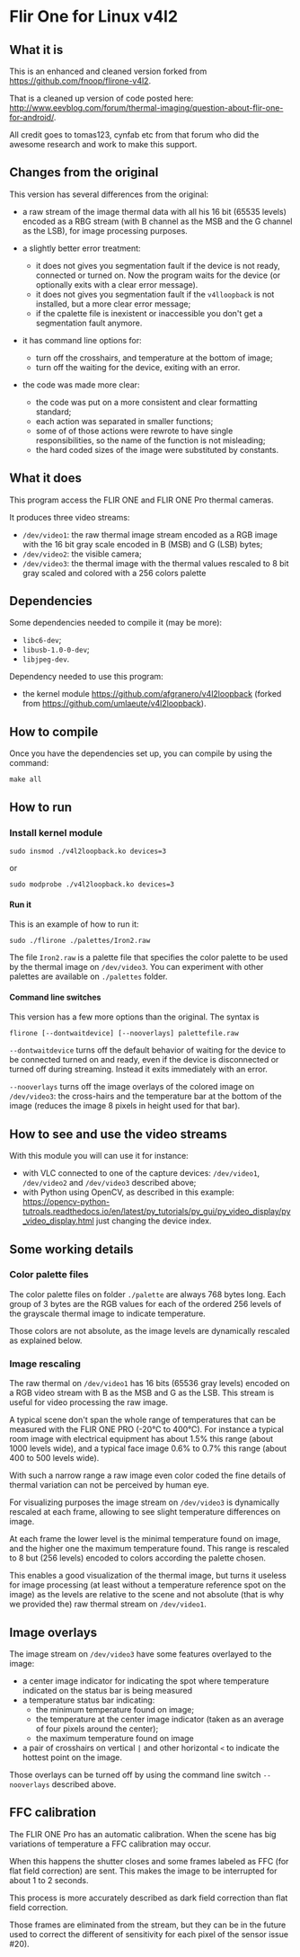 # Flir One for Linux v4l2

## What it is

This is an enhanced and cleaned version forked from  https://github.com/fnoop/flirone-v4l2.

That is a cleaned up version of code posted here: http://www.eevblog.com/forum/thermal-imaging/question-about-flir-one-for-android/.

All credit goes to tomas123, cynfab etc from that forum who did the awesome research and work to make this support.

## Changes from the original

This version has several differences from the original:

* a raw stream of the image thermal data with all his 16 bit (65535 levels) encoded as a RBG stream (with B channel as the MSB and the G channel as the LSB), for image processing purposes.

* a slightly better error treatment:
  * it does not gives you segmentation fault if the device is not ready, connected or turned on. Now the program waits for the device (or optionally exits with a clear error message).
  * it does not gives you segmentation fault if the `v4lloopback` is not installed, but a more clear error message;
  * if the cpalette file is inexistent or inaccessible you don't get a segmentation fault anymore.

* it has command line options for:
  * turn off the crosshairs, and temperature at the bottom of image;
  * turn off the waiting for the device, exiting with an error.

* the code was made more clear:
  * the code was put on a more consistent and clear formatting standard;
  * each action was separated in smaller functions;
  * some of of those actions were rewrote to have single responsibilities, so the name of the function is not misleading;
  * the hard coded sizes of the image were substituted by constants.

## What it does

This program access the FLIR ONE and FLIR ONE Pro thermal cameras.

It produces three video streams: 

* `/dev/video1`: the raw thermal image stream encoded as a RGB image with the 16 bit gray scale encoded in B (MSB) and G (LSB) bytes;
* `/dev/video2`: the visible camera;
* `/dev/video3`: the thermal image with the thermal values rescaled to 8 bit gray scaled and colored with a 256 colors palette

## Dependencies

Some dependencies needed to compile it (may be more):

* `libc6-dev`;
* `libusb-1.0-0-dev`;
* `libjpeg-dev`.

Dependency needed to use this program: 

* the kernel module https://github.com/afgranero/v4l2loopback (forked from  https://github.com/umlaeute/v4l2loopback).

## How to compile

Once you have the dependencies set up, you can compile by using the command:

```
make all
```

## How to run

### Install kernel module

```
sudo insmod ./v4l2loopback.ko devices=3
```

or

```
sudo modprobe ./v4l2loopback.ko devices=3
```

#### Run it

This is an example of how to run it:

```
sudo ./flirone ./palettes/Iron2.raw
```

The file `Iron2.raw` is a palette file that specifies the color palette to be used by the thermal image on `/dev/video3`. You can experiment with other palettes are available on `./palettes` folder.

#### Command line switches

This version has a few more options than the original.
The syntax is

```
flirone [--dontwaitdevice] [--nooverlays] palettefile.raw
```

`--dontwaitdevice` turns off the default behavior of waiting for the device to be connected turned on and ready, even if the device is disconnected or turned off during streaming. Instead it exits immediately with an error.

`--nooverlays` turns off the image overlays of the colored image on `/dev/video3`: the cross-hairs and the temperature bar at the bottom of the image (reduces the image 8 pixels in height used for that bar).

## How to see and use the video streams

With this module you will can use it for instance:

* with VLC connected to one of the capture devices: `/dev/video1`, `/dev/video2` and `/dev/video3` described above;
* with Python using OpenCV, as described in this example: https://opencv-python-tutroals.readthedocs.io/en/latest/py_tutorials/py_gui/py_video_display/py_video_display.html just changing the device index.

## Some working details

### Color palette files

The color palette files on folder `./palette` are always 768 bytes long.
Each group of 3 bytes are the RGB values for each of the ordered 256 levels of the grayscale thermal image to indicate temperature.

Those colors are not absolute, as the image levels are dynamically rescaled as explained below.

### Image rescaling

The raw thermal on `/dev/video1` has 16 bits (65536 gray levels) encoded on a RGB video stream with B as the MSB and G as the LSB.
This stream is useful for video processing the raw image. 

A typical scene don't span the whole range of temperatures that can be measured with the FLIR ONE PRO (-20°C to 400°C). For instance a typical room image with electrical equipment has about 1.5% this range (about 1000 levels wide), and a typical face image 0.6% to 0.7% this range (about 400 to 500 levels wide).

With such a narrow range a raw image even color coded the fine details of thermal variation can not be perceived by human eye.

For visualizing purposes the image stream on `/dev/video3` is dynamically rescaled at each frame, allowing to see slight temperature differences on image.

At each frame the lower level is the minimal temperature found on image, and the higher one the maximum temperature found. This range is rescaled to 8 but (256 levels) encoded to colors according the palette chosen.

This enables a good visualization of the thermal image, but turns it useless for image processing (at least without a temperature reference spot on the image) as the levels are relative to the scene and not absolute (that is why we provided the) raw thermal stream on `/dev/video1`.

## Image overlays

The image stream on `/dev/video3` have some features overlayed to the image:
* a center image indicator for indicating the spot where temperature indicated on the status bar is being measured
* a temperature status bar indicating:
  * the minimum temperature found on image;
  * the temperature at the center image indicator (taken as an average of four pixels around the center);
  * the maximum temperature found on image
* a pair of crosshairs on vertical `|` and other horizontal `<` to indicate the hottest point on the image.

Those overlays can be turned off by using the command line switch `--nooverlays` described above.

## FFC calibration

The FLIR ONE Pro has an automatic calibration.
When the scene has big variations of temperature a FFC calibration may occur.

When this happens the shutter closes and some frames labeled as FFC (for flat field correction) are sent. This makes the image to be interrupted for about 1 to 2 seconds.

This process is more accurately described as dark field correction than flat field correction.

Those frames are eliminated from the stream, but they can be in the future used to correct the different of sensitivity for each pixel of the sensor issue #20). 
